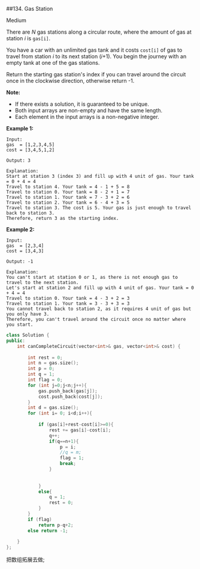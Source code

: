 \##134. Gas Station

Medium

There are *N* gas stations along a circular route, where the amount of gas at station *i* is `gas[i]`.

You have a car with an unlimited gas tank and it costs `cost[i]` of gas to travel from station *i* to its next station (*i*+1). You begin the journey with an empty tank at one of the gas stations.

Return the starting gas station's index if you can travel around the  circuit once in the clockwise direction, otherwise return -1.

**Note:**

- If there exists a solution, it is guaranteed to be unique.
- Both input arrays are non-empty and have the same length.
- Each element in the input arrays is a non-negative integer.

**Example 1:**

```
Input: 
gas  = [1,2,3,4,5]
cost = [3,4,5,1,2]

Output: 3

Explanation:
Start at station 3 (index 3) and fill up with 4 unit of gas. Your tank = 0 + 4 = 4
Travel to station 4. Your tank = 4 - 1 + 5 = 8
Travel to station 0. Your tank = 8 - 2 + 1 = 7
Travel to station 1. Your tank = 7 - 3 + 2 = 6
Travel to station 2. Your tank = 6 - 4 + 3 = 5
Travel to station 3. The cost is 5. Your gas is just enough to travel back to station 3.
Therefore, return 3 as the starting index.
```

**Example 2:**

```
Input: 
gas  = [2,3,4]
cost = [3,4,3]

Output: -1

Explanation:
You can't start at station 0 or 1, as there is not enough gas to travel to the next station.
Let's start at station 2 and fill up with 4 unit of gas. Your tank = 0 + 4 = 4
Travel to station 0. Your tank = 4 - 3 + 2 = 3
Travel to station 1. Your tank = 3 - 3 + 3 = 3
You cannot travel back to station 2, as it requires 4 unit of gas but you only have 3.
Therefore, you can't travel around the circuit once no matter where you start.
```





```c++
class Solution {
public:
    int canCompleteCircuit(vector<int>& gas, vector<int>& cost) {
        
        int rest = 0;
        int n = gas.size();
        int p = 0;
        int q = 1;
        int flag = 0;
        for (int j=0;j<n;j++){
            gas.push_back(gas[j]);
            cost.push_back(cost[j]);
        }
        int d = gas.size();
        for (int i= 0; i<d;i++){
            
            if (gas[i]+rest-cost[i]>=0){
                rest += gas[i]-cost[i];
                q++;
                if(q==n+1){
                    p = i;
                    //q = m;
                    flag = 1;
                    break;   
                }
               
           
            } 
            else{
                q = 1;
                rest = 0;
            }
        }
        if (flag)
            return p-q+2;
        else return -1;
        
    }
};
```



  把数组拓展去做;